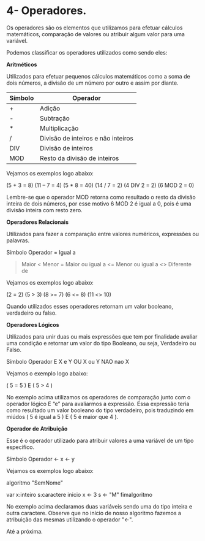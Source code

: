 # 4- Operadores.

Os operadores são os elementos que utilizamos para efetuar cálculos matemáticos, comparação de valores ou atribuir algum valor para uma variável.

Podemos classificar os operadores utilizados como sendo eles:

**Aritméticos**

Utilizados para efetuar pequenos cálculos matemáticos como a soma de dois números, a divisão de um número por outro e assim por diante.


Símbolo | Operador
--------|---------
+ | Adição
- | Subtração
\* | Multiplicação
/ | Divisão de inteiros e não inteiros
DIV | Divisão de inteiros
MOD | Resto da divisão de inteiros

Vejamos os exemplos logo abaixo:

(5 + 3 = 8)   (11 – 7 = 4)   (5 * 8 = 40)   (14 / 7 = 2)   (4 DIV 2 = 2)    (6 MOD 2 = 0)

Lembre-se que o operador MOD retorna como resultado o resto da divisão inteira de dois números, por esse motivo 6 MOD 2 é igual a 0, pois é uma divisão inteira com resto zero.

**Operadores Relacionais**

Utilizados para fazer a comparação entre valores numéricos, expressões ou palavras.

Símbolo  	Operador
=	Igual a
>	Maior
<	Menor
>=	Maior ou igual a
<=	Menor ou igual a
<>	Diferente de

Vejamos os exemplos logo abaixo:

(2 = 2)   (5 > 3)   (8 >= 7)   (6 <= 8)   (11 <> 10)

Quando utilizados esses operadores retornam um valor booleano, verdadeiro ou falso.

**Operadores Lógicos**

Utilizados para unir duas ou mais expressões que tem por finalidade avaliar uma condição e retornar um valor do tipo Booleano, ou seja, Verdadeiro ou Falso.

Símbolo  	Operador
E	          X e Y
OU	          X ou Y
NAO	          nao X

Vejamos o exemplo logo abaixo:

( 5 = 5 ) E ( 5 > 4 )

No exemplo acima utilizamos os operadores de comparação junto com o operador lógico E “e” para avaliarmos a expressão. Essa expressão teria como resultado um valor booleano do tipo verdadeiro, pois traduzindo em miúdos ( 5 é igual a 5 ) E ( 5 é maior que 4 ).

**Operador de Atribuição**

Esse é o operador utilizado para atribuir valores a uma variável de um tipo específico.

Símbolo  	Operador
<-	x <- y

Vejamos os exemplos logo abaixo:

algoritmo "SemNome"

var
  x:inteiro
  s:caractere
inicio
  x <- 3
  s <- "M"
fimalgoritmo


No exemplo acima declaramos duas variáveis sendo uma do tipo inteira e outra caractere. Observe que no início de nosso algoritmo fazemos a atribuição das mesmas utilizando o operador "<-".

Até a próxima.